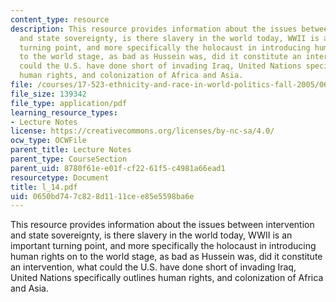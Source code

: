 ```yaml
---
content_type: resource
description: This resource provides information about the issues between intervention
  and state sovereignty, is there slavery in the world today, WWII is an important
  turning point, and more specifically the holocaust in introducing human rights on
  to the world stage, as bad as Hussein was, did it constitute an intervention, what
  could the U.S. have done short of invading Iraq, United Nations specifically outlines
  human rights, and colonization of Africa and Asia.
file: /courses/17-523-ethnicity-and-race-in-world-politics-fall-2005/0650bd747c828d1111cee85e5598ba6e_l_14.pdf
file_size: 139342
file_type: application/pdf
learning_resource_types:
- Lecture Notes
license: https://creativecommons.org/licenses/by-nc-sa/4.0/
ocw_type: OCWFile
parent_title: Lecture Notes
parent_type: CourseSection
parent_uid: 8780f61e-e01f-cf22-61f5-c4981a66ead1
resourcetype: Document
title: l_14.pdf
uid: 0650bd74-7c82-8d11-11ce-e85e5598ba6e
---
```

This resource provides information about the issues between intervention and state sovereignty, is there slavery in the world today, WWII is an important turning point, and more specifically the holocaust in introducing human rights on to the world stage, as bad as Hussein was, did it constitute an intervention, what could the U.S. have done short of invading Iraq, United Nations specifically outlines human rights, and colonization of Africa and Asia.
